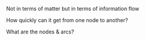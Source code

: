 Not in terms of matter but in terms of information flow

How quickly can it get from one node to another?

What are the nodes & arcs?